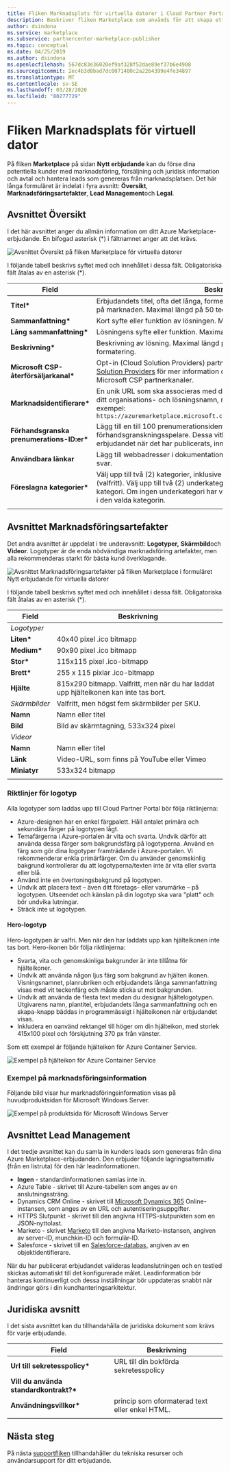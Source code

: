 ```yaml
---
title: Fliken Marknadsplats för virtuella datorer i Cloud Partner Portal för Azure Marketplace
description: Beskriver fliken Marketplace som används för att skapa ett Azure Marketplace VM-erbjudande.
author: dsindona
ms.service: marketplace
ms.subservice: partnercenter-marketplace-publisher
ms.topic: conceptual
ms.date: 04/25/2019
ms.author: dsindona
ms.openlocfilehash: 567dc83e36020ef9af328f52dae89ef37b6e4908
ms.sourcegitcommit: 2ec4b3d0bad7dc0071400c2a2264399e4fe34897
ms.translationtype: MT
ms.contentlocale: sv-SE
ms.lasthandoff: 03/28/2020
ms.locfileid: "80277729"
---
```

# <a name="virtual-machine-marketplace-tab"></a>Fliken Marknadsplats för virtuell dator

På fliken **Marketplace** på sidan **Nytt erbjudande** kan du förse dina potentiella kunder med marknadsföring, försäljning och juridisk information och avtal och hantera leads som genereras från marknadsplatsen. Det här långa formuläret är indelat i fyra avsnitt: **Översikt**, **Marknadsföringsartefakter**, **Lead Management**och **Legal**.


## <a name="overview-section"></a>Avsnittet Översikt
I det här avsnittet anger du allmän information om ditt Azure Marketplace-erbjudande.  En bifogad asterisk (*) i fältnamnet anger att det krävs.

![Avsnittet Översikt på fliken Marketplace för virtuella datorer](./media/publishvm_008.png)

I följande tabell beskrivs syftet med och innehållet i dessa fält. Obligatoriska fält åtalas av en asterisk (*).

|  **Field**                |     **Beskrivning**                                                          |
|  ---------                |     ---------------                                                          |
| **Titel\***                 | Erbjudandets titel, ofta det långa, formella namnet. Den här titeln visas tydligt på marknaden.  Maximal längd på 50 tecken. |
| **Sammanfattning\***               | Kort syfte eller funktion av lösningen.  Maximal längd på 100 tecken. |
| **Lång sammanfattning\***          | Lösningens syfte eller funktion.  Maximal längd på 256 tecken. |
| **Beskrivning\***           | Beskrivning av lösning.  Maximal längd på 3000 tecken, stöder enkel HTML-formatering. |
| **Microsoft CSP-återförsäljarkanal\*** | Opt-in (Cloud Solution Providers) partnerkanal är nu tillgänglig.  Se [Cloud Solution Providers](../../cloud-solution-providers.md) för mer information om marknadsföring ditt erbjudande via Microsoft CSP partnerkanaler. |
| **Marknadsidentifierare\***  | En unik URL som ska associeras med det här erbjudandet, innehåller vanligtvis ditt organisations- och lösningsnamn, maximal längd på 50 tecken.  Ett exempel: <br/> `https://azuremarketplace.microsoft.com/marketplace/apps/contoso.sampleApp`  |
| **Förhandsgranska prenumerations-ID:er\*** | Lägg till en till 100 prenumerationsidentifierare för förhandsgranskningsspelare. Dessa vitlistade prenumerationer har tillgång till erbjudandet när det har publicerats, innan det publiceras. |
| **Användbara länkar**          | Lägg till webbadresser i dokumentationer, viktig information, vanliga frågor och svar. |
| **Föreslagna kategorier\*** | Välj upp till två (2) kategorier, inklusive en primär och en sekundär kategori (valfritt). Välj upp till två (2) underkategorier för varje primär och/eller sekundär kategori. Om ingen underkategori har valts kan du fortfarande bara identifieras i den valda kategorin. |
|  |  |


## <a name="marketing-artifacts-section"></a>Avsnittet Marknadsföringsartefakter

Det andra avsnittet är uppdelat i tre underavsnitt: **Logotyper,** **Skärmbild**och **Videor**. Logotyper är de enda nödvändiga marknadsföring artefakter, men alla rekommenderas starkt för bästa kund överklagande. 

![Avsnittet Marknadsföringsartefakter på fliken Marketplace i formuläret Nytt erbjudande för virtuella datorer](./media/publishvm_009.png)

I följande tabell beskrivs syftet med och innehållet i dessa fält. Obligatoriska fält åtalas av en asterisk (*).

|  **Field**                |     **Beskrivning**                                                          |
|  ---------                |     ---------------                                                          |
| *Logotyper*  |  |
| **Liten\***                 | 40x40 pixel .ico bitmapp                                                      |
| **Medium\***                | 90x90 pixel .ico bitmapp                                                      |
| **Stor\***                 | 115x115 pixel .ico-bitmapp                                                   |
| **Brett\***                  | 255 x 115 pixlar .ico-bitmapp                                                    |
| **Hjälte**                  | 815x290 bitmapp.  Valfritt, men när du har laddat upp hjälteikonen kan inte tas bort. |
| *Skärmbilder*  | Valfritt, men högst fem skärmbilder per SKU. |
| **Namn**                  | Namn eller titel <!-- TODO - max char length? none specified in UI -->                               |
| **Bild**                 | Bild av skärmtagning, 533x324 pixel                                         |
| *Videor*  |  |
| **Namn**                  | Namn eller titel  <!-- TODO - max char length? -->                              |
| **Länk**                  | Video-URL, som finns på YouTube eller Vimeo                                        |
| **Miniatyr**             | 533x324 bitmapp                                                               |
|   |   |

### <a name="logo-guidelines"></a>Riktlinjer för logotyp

<!-- TD: It seems like this section could be better located in some common area, maybe an AMP Marketing/Design section 
+1 this should all be in a common area and referenced from here to that location.-->

Alla logotyper som laddas upp till Cloud Partner Portal bör följa riktlinjerna:

*  Azure-designen har en enkel färgpalett. Håll antalet primära och sekundära färger på logotypen lågt.
*  Temafärgerna i Azure-portalen är vita och svarta. Undvik därför att använda dessa färger som bakgrundsfärg på logotyperna. Använd en färg som gör dina logotyper framträdande i Azure-portalen. Vi rekommenderar enkla primärfärger. Om du använder genomskinlig bakgrund kontrollerar du att logotyperna/texten inte är vita eller svarta eller blå.
*  Använd inte en övertoningsbakgrund på logotypen.
*  Undvik att placera text – även ditt företags- eller varumärke – på logotypen. Utseendet och känslan på din logotyp ska vara "platt" och bör undvika lutningar.
*  Sträck inte ut logotypen.

#### <a name="hero-logo"></a>Hero-logotyp

Hero-logotypen är valfri. Men när den har laddats upp kan hjälteikonen inte tas bort.  Hero-ikonen bör följa riktlinjerna:

*  Svarta, vita och genomskinliga bakgrunder är inte tillåtna för hjälteikoner.
*  Undvik att använda någon ljus färg som bakgrund av hjälten ikonen.  Visningsnamnet, planrubriken och erbjudandets långa sammanfattning visas med vit teckenfärg och måste sticka ut mot bakgrunden.
*  Undvik att använda de flesta text medan du designar hjältelogotypen.  Utgivarens namn, plantitel, erbjudandets långa sammanfattning och en skapa-knapp bäddas in programmässigt i hjälteikonen när erbjudandet visas. 
* Inkludera en oanvänd rektangel till höger om din hjälteikon, med storlek 415x100 pixel och förskjutning 370 px från vänster.  

Som ett exempel är följande hjälteikon för Azure Container Service.  <!-- TD: It would be nice to have the raw bitmap, e.g.before and after embedding. -->

![Exempel på hjälteikon för Azure Container Service](./media/publishvm_010.png)


### <a name="marketing-information-example"></a>Exempel på marknadsföringsinformation 

Följande bild visar hur marknadsföringsinformation visas på huvudproduktsidan för Microsoft Windows Server.

![Exempel på produktsida för Microsoft Windows Server](./media/publishvm_011.png)


## <a name="lead-management-section"></a>Avsnittet Lead Management

I det tredje avsnittet kan du samla in kunders leads som genereras från dina Azure Marketplace-erbjudanden. Den erbjuder följande lagringsalternativ (från en listruta) för den här leadinformationen.

* **Ingen** - standardinformationen samlas inte in.
* Azure Table - skrivet till Azure-tabellen som anges av en anslutningssträng.
* Dynamics CRM Online - skrivet till [Microsoft Dynamics 365](https://dynamics.microsoft.com/) Online-instansen, som anges av en URL och autentiseringsuppgifter.
* HTTPS Slutpunkt - skrivet till den angivna HTTPS-slutpunkten som en JSON-nyttolast.
* Marketo - skrivet [Marketo](https://www.marketo.com/) till den angivna Marketo-instansen, angiven av server-ID, munchkin-ID och formulär-ID.
* Salesforce - skrivet till en [Salesforce-databas,](https://www.salesforce.com/) angiven av en objektidentifierare.

När du har publicerat erbjudandet valideras leadanslutningen och en testled skickas automatiskt till det konfigurerade målet. Leadinformation bör hanteras kontinuerligt och dessa inställningar bör uppdateras snabbt när ändringar görs i din kundhanteringsarkitektur.

<!-- TD: For more info, see [Need a topic on lead information and processing that mimics the Appendix of the VM Pub Guide]. -->

## <a name="legal-section"></a>Juridiska avsnitt

I det sista avsnittet kan du tillhandahålla de juridiska dokument som krävs för varje erbjudande.  

|  **Field**                    |     **Beskrivning**                                        |
|  ---------                    |     ---------------                                        |
| **Url till sekretesspolicy\***      | URL till din bokförda sekretesspolicy                          |
| **Vill du använda standardkontrakt?\***  |   |
| **Användningsvillkor\***            | princip som oformaterad text eller enkel HTML.                       |
|  |  |


## <a name="next-steps"></a>Nästa steg

På nästa [supportfliken](./cpp-support-tab.md) tillhandahåller du tekniska resurser och användarsupport för ditt erbjudande.

